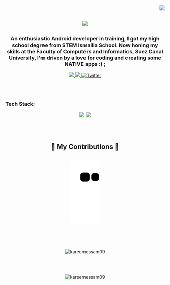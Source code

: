 <img align="right" src="https://visitor-badge.laobi.icu/badge?page_id=salesp07.salesp07" />

<h1 align="center">
    <img src="https://readme-typing-svg.herokuapp.com/?font=Righteous&size=35&center=true&vCenter=true&width=500&height=70&duration=4000&lines=Hi+There!+👋;+I'm+Kareem+Essam!;" />
</h1>

<h3 align="center">An enthusiastic Android developer in training, I got my high school degree from STEM Ismailia School. Now honing my skills at the Faculty of Computers and Informatics, Suez Canal University, I'm driven by a love for coding and creating some NATIVE apps :) ;
</h3>

<div align="center"> 
  <a href="mailto:kareemessam.me@gmail.com">
    <img src="https://img.shields.io/badge/Gmail-333333?style=for-the-badge&logo=gmail&logoColor=red" />
  </a>
  <a href="https://www.linkedin.com/in/kareem-essam-b48a56197/" target="_blank">
    <img src="https://img.shields.io/badge/LinkedIn-0077B5?style=for-the-badge&logo=linkedin&logoColor=white" target="_blank" />
  </a>
  <a href="https://twitter.com/KareemMenawi" target="_blank">
  <img src="https://img.shields.io/badge/Twitter-%231DA1F2?style=for-the-badge&logo=twitter&logoColor=white" alt="Twitter" />
</a>
  </a>
</div>

<br/><br/>



<h3 align="left">Tech Stack:</h3>

<div align="center">
    <img src="https://skillicons.dev/icons?i=kotlin,java,html,css,vscode,github,figma,git" />
    <img src="https://skillicons.dev/icons?i=nodejs,python,javascript,express,firebase,mongodb,mysql" /><br>
</div>

<br/><br/>



<div align="center">
  <h2>🐍 My Contributions 🐍</h2>
  <br>
  <img alt="snake eating my contributions" src="https://raw.githubusercontent.com/kareemessam09/kareemessam09/output/github-contribution-grid-snake.svg" />
  
  <br/><br/><br/>
</div>


<p align="center">
  <img align="center" src="https://github-readme-stats.vercel.app/api/top-langs?username=kareemessam09&show_icons=true&locale=en&layout=compact" alt="kareemessam09" />
</p>



<br/><br/>
<p align="center">
  <img align="center" src="https://github-readme-streak-stats.herokuapp.com/?user=kareemessam09&" alt="kareemessam09" />
</p>
